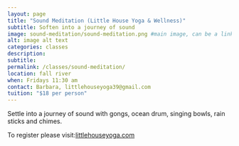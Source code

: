 ```yaml
---
layout: page
title: "Sound Meditation (Little House Yoga & Wellness)"
subtitle: Soften into a journey of sound
image: sound-meditation/sound-meditation.png #main image, can be a link or a file in assets/img/portfolio
alt: image alt text
categories: classes
description:
subtitle:
permalink: /classes/sound-meditation/
location: fall river
when: Fridays 11:30 am
contact: Barbara, littlehouseyoga39@gmail.com
tuition: "$18 per person"
---
```


Settle into a journey of sound with gongs, ocean drum, singing bowls, rain sticks and chimes.

To register please visit:[littlehouseyoga.com](www.littlehouseyoga.com)